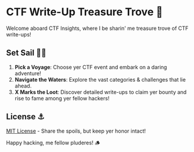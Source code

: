 # CTF Write-Up Treasure Trove 🚩

Welcome aboard CTF Insights, where I be sharin' me treasure trove of CTF write-ups!

## Set Sail 🏴‍☠️

1. **Pick a Voyage**: Choose yer CTF event and embark on a daring adventure!
2. **Navigate the Waters**: Explore the vast categories & challenges that lie ahead.
3. **X Marks the Loot**: Discover detailed write-ups to claim yer bounty and rise to fame among yer fellow hackers!

## License ⚓️

[MIT License](LICENSE) - Share the spoils, but keep yer honor intact!

Happy hacking, me fellow pluderes! 🪵
